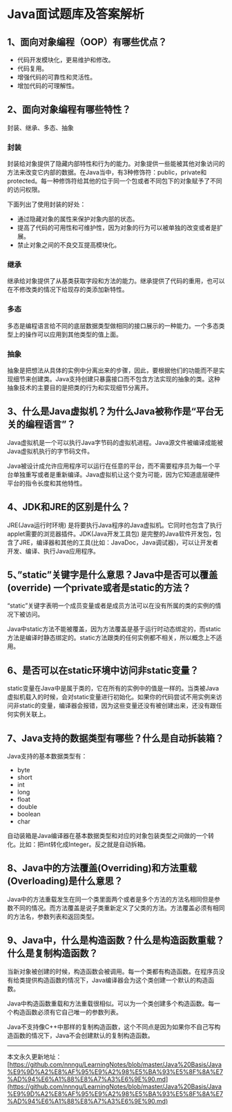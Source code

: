 # Java面试题库及答案解析

## 1、面向对象编程（OOP）有哪些优点？

* 代码开发模块化，更易维护和修改。
* 代码复用。
* 增强代码的可靠性和灵活性。
* 增加代码的可理解性。

## 2、面向对象编程有哪些特性？

封装、继承、多态、抽象

### 封装

封装给对象提供了隐藏内部特性和行为的能力。对象提供一些能被其他对象访问的方法来改变它内部的数据。在Java当中，有3种修饰符：public，private和protected。每一种修饰符给其他的位于同一个包或者不同包下的对象赋予了不同的访问权限。

下面列出了使用封装的好处：

* 通过隐藏对象的属性来保护对象内部的状态。
* 提高了代码的可用性和可维护性，因为对象的行为可以被单独的改变或者是扩展。
* 禁止对象之间的不良交互提高模块化。

### 继承

继承给对象提供了从基类获取字段和方法的能力。继承提供了代码的重用，也可以在不修改类的情况下给现存的类添加新特性。

### 多态

多态是编程语言给不同的底层数据类型做相同的接口展示的一种能力。一个多态类型上的操作可以应用到其他类型的值上面。

### 抽象

抽象是把想法从具体的实例中分离出来的步骤，因此，要根据他们的功能而不是实现细节来创建类。Java支持创建只暴露接口而不包含方法实现的抽象的类。这种抽象技术的主要目的是把类的行为和实现细节分离开。

## 3、什么是Java虚拟机？为什么Java被称作是“平台无关的编程语言”？

Java虚拟机是一个可以执行Java字节码的虚拟机进程。Java源文件被编译成能被Java虚拟机执行的字节码文件。

Java被设计成允许应用程序可以运行在任意的平台，而不需要程序员为每一个平台单独重写或者是重新编译。Java虚拟机让这个变为可能，因为它知道底层硬件平台的指令长度和其他特性。

## 4、JDK和JRE的区别是什么？

JRE(Java运行时环境) 是将要执行Java程序的Java虚拟机。它同时也包含了执行applet需要的浏览器插件。JDK(Java开发工具包) 是完整的Java软件开发包，包含了JRE，编译器和其他的工具(比如：JavaDoc，Java调试器)，可以让开发者 开发、编译、执行Java应用程序。

## 5、”static”关键字是什么意思？Java中是否可以覆盖(override) 一个private或者是static的方法？

“static”关键字表明一个成员变量或者是成员方法可以在没有所属的类的实例的情况下被访问。

Java中static方法不能被覆盖，因为方法覆盖是基于运行时动态绑定的，而static方法是编译时静态绑定的。static方法跟类的任何实例都不相关，所以概念上不适用。

## 6、是否可以在static环境中访问非static变量？

static变量在Java中是属于类的，它在所有的实例中的值是一样的。当类被Java虚拟机载入的时候，会对static变量进行初始化。如果你的代码尝试不用实例来访问非static的变量，编译器会报错，因为这些变量还没有被创建出来，还没有跟任何实例关联上。

## 7、Java支持的数据类型有哪些？什么是自动拆装箱？

Java支持的基本数据类型有：

* byte
* short
* int
* long
* float
* double
* boolean
* char

自动装箱是Java编译器在基本数据类型和对应的对象包装类型之间做的一个转化。比如：把int转化成Integer。反之就是自动拆箱。

## 8、Java中的方法覆盖(Overriding)和方法重载(Overloading)是什么意思？

Java中的方法重载发生在同一个类里面两个或者是多个方法的方法名相同但是参数不同的情况。而方法覆盖是说子类重新定义了父类的方法。方法覆盖必须有相同的方法名，参数列表和返回类型。

## 9、Java中，什么是构造函数？什么是构造函数重载？什么是复制构造函数？

当新对象被创建的时候，构造函数会被调用。每一个类都有构造函数。在程序员没有给类提供构造函数的情况下，Java编译器会为这个类创建一个默认的构造函数。

Java中构造函数重载和方法重载很相似。可以为一个类创建多个构造函数。每一个构造函数必须有它自己唯一的参数列表。

Java不支持像C++中那样的复制构造函数，这个不同点是因为如果你不自己写构造函数的情况下，Java不会创建默认的复制构造函数。


















---

本文永久更新地址：[https://github.com/nnngu/LearningNotes/blob/master/Java%20Basis/Java%E9%9D%A2%E8%AF%95%E9%A2%98%E5%BA%93%E5%8F%8A%E7%AD%94%E6%A1%88%E8%A7%A3%E6%9E%90.md](https://github.com/nnngu/LearningNotes/blob/master/Java%20Basis/Java%E9%9D%A2%E8%AF%95%E9%A2%98%E5%BA%93%E5%8F%8A%E7%AD%94%E6%A1%88%E8%A7%A3%E6%9E%90.md)